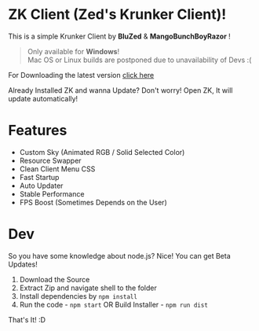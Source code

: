 # ZK Client (Zed's Krunker Client)!

This is a simple Krunker Client by **BluZed** & **MangoBunchBoyRazor** !

> Only available for **Windows**!  
> Mac OS or Linux builds are postponed due to unavailability of Devs  :(

For Downloading the latest version [click here](https://zk-kr.carrd.co)

Already Installed ZK and wanna Update?
Don't worry! Open ZK, It will update automatically! 

# Features
- Custom Sky (Animated RGB / Solid Selected Color)
- Resource Swapper
- Clean Client Menu CSS
- Fast Startup
- Auto Updater 
- Stable Performance
- FPS Boost (Sometimes Depends on the User)
 

# Dev

So you have some knowledge about node.js?
Nice!
You can get Beta Updates!

1. Download the Source
2. Extract Zip and navigate shell to the folder
3. Install dependencies by `npm install`
4. Run the code - `npm start` OR Build Installer - `npm run dist`

That's It!
:D
